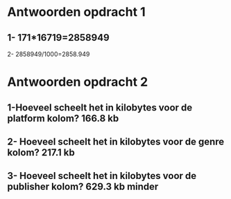 # Antwoorden opdracht 1

1- 171*16719=2858949
------------------------
2- 2858949/1000=2858.949

# Antwoorden opdracht 2

1-Hoeveel scheelt het in kilobytes voor de platform kolom?
 166.8 kb 
 -------------------------
 2- Hoeveel scheelt het in kilobytes voor de genre kolom? 
 217.1 kb
 -------------------------
 3- Hoeveel scheelt het in kilobytes voor de publisher kolom?
 629.3 kb minder
 -------------------------